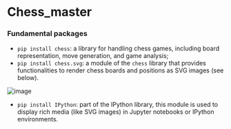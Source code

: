 # Chess_master
### Fundamental packages
- `pip install chess`: a library for handling chess games, including board representation, move generation, and game analysis;
- `pip install chess.svg`: a module of the `chess` library that provides functionalities to render chess boards and positions as SVG images (see below).
  
![image](https://github.com/user-attachments/assets/77f3a2f4-6818-4216-aebb-cd3d9f3460e7|350)
- `pip install IPython`: part of the IPython library, this module is used to display rich media (like SVG images) in Jupyter notebooks or IPython environments.
